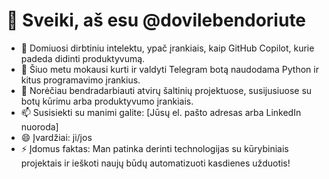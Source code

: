 # 👋 Sveiki, aš esu @dovilebendoriute

- 👀 Domiuosi dirbtiniu intelektu, ypač įrankiais, kaip GitHub Copilot, kurie padeda didinti produktyvumą.
- 🌱 Šiuo metu mokausi kurti ir valdyti Telegram botą naudodama Python ir kitus programavimo įrankius.
- 💞️ Norėčiau bendradarbiauti atvirų šaltinių projektuose, susijusiuose su botų kūrimu arba produktyvumo įrankiais.
- 📫 Susisiekti su manimi galite: [Jūsų el. pašto adresas arba LinkedIn nuoroda]
- 😄 Įvardžiai: ji/jos
- ⚡ Įdomus faktas: Man patinka derinti technologijas su kūrybiniais projektais ir ieškoti naujų būdų automatizuoti kasdienes užduotis!
